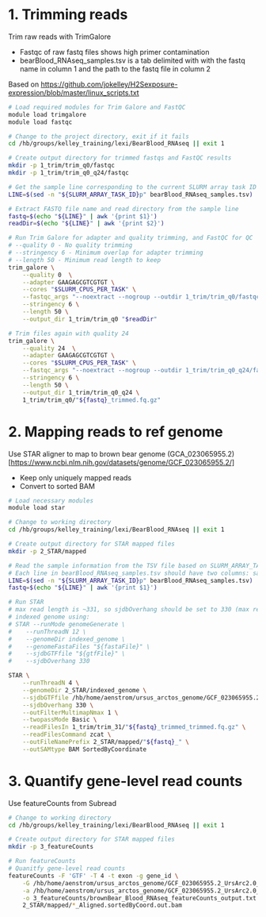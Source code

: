 # 1. Trimming reads

Trim raw reads with TrimGalore
- Fastqc of raw fastq files shows high primer contamination
- bearBlood_RNAseq_samples.tsv is a tab delimited with with the fastq name in column 1 and the path to the fastq file in column 2


Based on https://github.com/jokelley/H2Sexposure-expression/blob/master/linux_scripts.txt

```bash
# Load required modules for Trim Galore and FastQC
module load trimgalore
module load fastqc

# Change to the project directory, exit if it fails
cd /hb/groups/kelley_training/lexi/BearBlood_RNAseq || exit 1

# Create output directory for trimmed fastqs and FastQC results
mkdir -p 1_trim/trim_q0/fastqc
mkdir -p 1_trim/trim_q0_q24/fastqc

# Get the sample line corresponding to the current SLURM array task ID
LINE=$(sed -n "${SLURM_ARRAY_TASK_ID}p" bearBlood_RNAseq_samples.tsv)

# Extract FASTQ file name and read directory from the sample line
fastq=$(echo "${LINE}" | awk '{print $1}')
readDir=$(echo "${LINE}" | awk '{print $2}')

# Run Trim Galore for adapter and quality trimming, and FastQC for QC
# --quality 0 - No quality trimming 
# --stringency 6 - Minimum overlap for adapter trimming
# --length 50 - Minimum read length to keep
trim_galore \
    --quality 0  \
    --adapter GAAGAGCGTCGTGT \
    --cores "$SLURM_CPUS_PER_TASK" \
    --fastqc_args "--noextract --nogroup --outdir 1_trim/trim_q0/fastqc" \
    --stringency 6 \
    --length 50 \
    --output_dir 1_trim/trim_q0 "$readDir"

# Trim files again with quality 24
trim_galore \
    --quality 24  \
    --adapter GAAGAGCGTCGTGT \
    --cores "$SLURM_CPUS_PER_TASK" \
    --fastqc_args "--noextract --nogroup --outdir 1_trim/trim_q0_q24/fastqc" \
    --stringency 6 \
    --length 50 \
    --output_dir 1_trim/trim_q0_q24 \
    1_trim/trim_q0/"${fastq}_trimmed.fq.gz"
```
# 2. Mapping reads to ref genome
Use STAR aligner to map to brown bear genome (GCA_023065955.2)[https://www.ncbi.nlm.nih.gov/datasets/genome/GCF_023065955.2/]
- Keep only uniquely mapped reads
- Convert to sorted BAM

```bash
# Load necessary modules
module load star

# Change to working directory
cd /hb/groups/kelley_training/lexi/BearBlood_RNAseq || exit 1

# Create output directory for STAR mapped files
mkdir -p 2_STAR/mapped

# Read the sample information from the TSV file based on SLURM_ARRAY_TASK_ID
# Each line in bearBlood_RNAseq_samples.tsv should have two columns: sample_name and full_path_to_fastq
LINE=$(sed -n "${SLURM_ARRAY_TASK_ID}p" bearBlood_RNAseq_samples.tsv)
fastq=$(echo "${LINE}" | awk '{print $1}')

# Run STAR
# max read length is ~331, so sjdbOverhang should be set to 330 (max read length - 1)
# indexed genome using:
# STAR --runMode genomeGenerate \
#    --runThreadN 12 \
#    --genomeDir indexed_genome \
#    --genomeFastaFiles "${fastaFile}" \
#    --sjdbGTFfile "${gtfFile}" \
#    --sjdbOverhang 330

STAR \
    --runThreadN 4 \
    --genomeDir 2_STAR/indexed_genome \
    --sjdbGTFfile /hb/home/aenstrom/ursus_arctos_genome/GCF_023065955.2_UrsArc2.0_genomic.gtf \
    --sjdbOverhang 330 \
    --outFilterMultimapNmax 1 \
    --twopassMode Basic \
    --readFilesIn 1_trim/trim_31/"${fastq}_trimmed_trimmed.fq.gz" \
    --readFilesCommand zcat \
    --outFileNamePrefix 2_STAR/mapped/"${fastq}_" \
    --outSAMtype BAM SortedByCoordinate
```

# 3. Quantify gene-level read counts
Use featureCounts from Subread
```bash
# Change to working directory
cd /hb/groups/kelley_training/lexi/BearBlood_RNAseq || exit 1

# Create output directory for STAR mapped files
mkdir -p 3_featureCounts

# Run featureCounts
# Quanitfy gene-level read counts
featureCounts -F 'GTF' -T 4 -t exon -g gene_id \
    -G /hb/home/aenstrom/ursus_arctos_genome/GCF_023065955.2_UrsArc2.0_genomic.fna \
    -a /hb/home/aenstrom/ursus_arctos_genome/GCF_023065955.2_UrsArc2.0_genomic.gtf \
    -o 3_featureCounts/brownBear_Blood_RNAseq_featureCounts_output.txt \
    2_STAR/mapped/*_Aligned.sortedByCoord.out.bam
```
